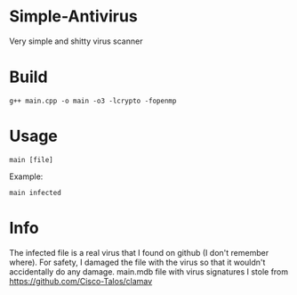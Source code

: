 # Simple-Antivirus
Very simple and shitty virus scanner

# Build
```g++ main.cpp -o main -o3 -lcrypto -fopenmp```

# Usage
```main [file]```

Example:

```main infected```
  
# Info
The infected file is a real virus that I found on github (I don't remember where).
For safety, I damaged the file with the virus so that it wouldn't accidentally do any damage.
main.mdb file with virus signatures I stole from https://github.com/Cisco-Talos/clamav
